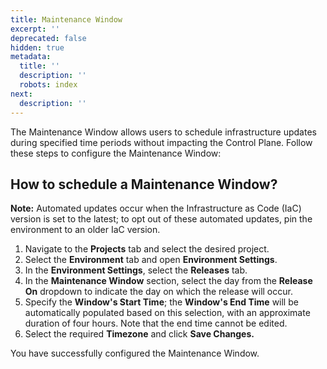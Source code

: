 ```yaml
---
title: Maintenance Window
excerpt: ''
deprecated: false
hidden: true
metadata:
  title: ''
  description: ''
  robots: index
next:
  description: ''
---
```

The Maintenance Window allows users to schedule infrastructure updates during specified time periods without impacting the Control Plane. Follow these steps to configure the Maintenance Window:

## How to schedule a Maintenance Window?

**Note:** Automated updates occur when the Infrastructure as Code (IaC) version is set to the latest; to opt out of these automated updates, pin the environment to an older IaC version.

1. Navigate to the **Projects** tab and select the desired project.
2. Select the **Environment** tab and open **Environment Settings**.
3. In the **Environment Settings**, select the **Releases** tab.
4. In the **Maintenance Window** section, select the day from the **Release On** dropdown to indicate the day on which the release will occur.
5. Specify the **Window's Start Time**; the **Window's End Time** will be automatically populated based on this selection, with an approximate duration of four hours. Note that the end time cannot be edited.
6. Select the required **Timezone** and click **Save Changes.**

You have successfully configured the Maintenance Window.
